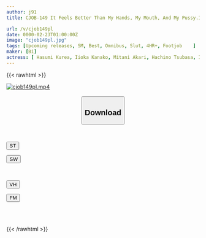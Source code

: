 ```yaml
---
author: j91
title: CJOB-149 It Feels Better Than My Hands, My Mouth, And My Pussy.I Got Ejaculated From A Slutty Foot Job.

url: /v/cjob149pl
date: 0000-02-23T01:00:00Z
image: "cjob149pl.jpg"
tags: [Upcoming releases, SM, Best, Omnibus, Slut, 4HR+, Footjob	]
maker: [Bi]
actress: [ Hasumi Kurea, Iioka Kanako, Mitani Akari, Hachino Tsubasa, Imai Kaho, Satou Eru, Nanase Hina, Matsumoto Ichika, Mizumori Sui, Asuka Riina]
---
```



{{< rawhtml >}}

<div class="video" data-videoid="pending_link.html">
    <a href="javascript:;">
        <img src="/v/cjob149pl/cjob149pl.jpg" width="WIDTH" height="HEIGHT" alt="cjob149pl.mp4" loading="lazy">
    </a>
</div>

<script type="text/javascript" src="https://j91.asia/asset/on-demand-pend.js"></script>

<br>
  <link rel="stylesheet" href="https://j91.asia/asset/bs5.css">
  
  <center>
  <button class="btn btn-primary" type="button" data-bs-toggle="collapse" data-bs-target=".multi-collapse" aria-expanded="false" aria-controls="multiCollapseExample1 multiCollapseExample2"><h2>Download</h2></button></center>
</p>
<div class="row">
  <div class="col">
    <div class="collapse multi-collapse" id="multiCollapseExample1">
      <div class="card card-body">
	      	      <br>
<div class="buttons">  
<p><a href="https://j91.asia/pending_link.html" target="_blank"><button class="btn-hover color-3"><i class="fa fa-download"></i> ST</button></a></p>
<p><a href="https://j91.asia/pending_link.html" target="_blank"><button class="btn-hover color-2"><i class="fa fa-download"></i> SW</button></a></p></div>
    </div>
  </div>
</div>
  <div class="col">
    <div class="collapse multi-collapse" id="multiCollapseExample2">
      <div class="card card-body">
	      <br>
<div class="buttons">
<p><a href="https://j91.asia/pending_link.html"><button class="btn-hover color-9"><i class="fa fa-download"></i> VH</button></a></p>
<p><a href="https://j91.asia/pending_link.html"><button class="btn-hover color-8"><i class="fa fa-download"></i> FM</button></a></p></div>
<br><br>
      </div>
    </div>
  </div>
</div>

{{< /rawhtml >}}